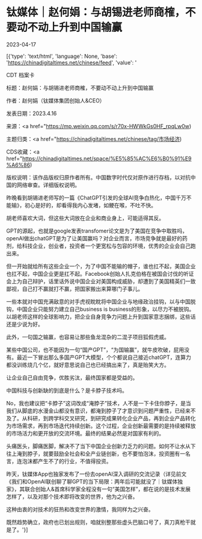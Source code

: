 # 钛媒体｜赵何娟：与胡锡进老师商榷，不要动不动上升到中国输赢

2023-04-17

[{'type': 'text/html', 'language': None, 'base': 'https://chinadigitaltimes.net/chinese/feed', 'value': '

CDT 档案卡

标题：赵何娟：与胡锡进老师商榷，不要动不动上升到中国输赢

作者：赵何娟（钛媒体集团创始人&#038;CEO）

发表日期：2023.4.16

来源：<a href="https://mp.weixin.qq.com/s/r70x-HWWkGs0HF_rpqLw0w)

主题归类：<a href="https://chinadigitaltimes.net/chinese/tag/市场经济)

CDS收藏：<a href="https://chinadigitaltimes.net/space/%E5%85%AC%E6%B0%91%E9%A6%86)

版权说明：该作品版权归原作者所有。中国数字时代仅对原作进行存档，以对抗中国的网络审查。详细版权说明。





昨晚看到胡锡进老师写的一篇《ChatGPT引发的全球AI竞争白热化，中国千万不能输》，初心是好的，却看得我内心发堵，如鲠在喉，不吐不快。

胡老师喜欢大词，但这些大词放在企业和商业身上，可能适得其反。

GPT的源起，也就是google发表transfomer论文是为了美国在竞争中取胜吗，openAI做出chatGPT是为了让美国赢吗？对企业而言，市场竞争就是最好的药剂，给科技企业，创业者，投资者一个更宽松与包容的环境，优秀的企业会自己跑出来。

但一开始就给所有这些企业一个，为了中国不能输的帽子，谁也扛不起，美国企业也扛不起，中国企业更是扛不起。Facebook创始人扎克伯格在被国会讨伐的听证会上为自己辩护，话里话外说中国企业对美国构成威胁，却遭到了美国精英们一致鄙视，自己打不赢就打不赢，把国家搬出来算哪门子事儿。

一些本就对中国充满敌意的对手虎视眈眈将中国企业与地缘政治挂钩，以与中国脱钩，中国企业只能努力建立自己business is business的形象，以尽力不被脱钩。以胡老师这样的全球影响力，把企业自身竞争力问题上升到国家意志捆绑，这些话还是少说为好。

此外，一句国之输赢，也容易让那些鱼龙混杂的二混子项目狐假虎威。

某些中国公司，也不能因为一句“国产GPT”，“为国输赢”，就牛皮吹破，屁用没有。最近一下冒出那么多国产GPT大模型，个个都说自己接近chatGPT，连算力都没训练烧几个亿，就好意思说自己也已经搞出来了，真是贻笑大方。

让企业自己自由竞争，优胜劣汰，最终国家都是受益的。

中国科技与创新缺的到底是什么？是卡脖子技术吗。

No，我也建议把“卡脖子”这词改成“淹脖子”技术，人不是一下卡住你脖子，是当我们从脚底的水漫金山都没有意识，都淹到脖子了才意识到问题严重性，已经来不及了。从科研，到跨学科交叉研究，到研究成果转化企业产品，再到企业产品转化为市场需求，再到市场迭代持续创新。这个过程，企业创新最需要的是持续被释放的市场活力和更开放的交流环境。最终的结果必然是对国家有利的。

头痛医头，脚痛医脚，解决不了当下中国企业创新力乏力的问题。如何不让水从下往上淹到脖子，就要鼓励全社会和全产业链创新，也不要怕泡沫，投资圈有一名言，连泡沫都产生不了的行业，不值得投资。

昨天，钛媒体App也独家发布了一份去openAI深入调研的交流记录（详见前文《我们和OpenAI联创聊了聊GPT的当下局限：两年后可能就没了｜钛媒体独家》，其联合创始人&amp;首席科学家全程没有一句“美国怎样”，都在说的是技术发展怎样了，以及对那个技术即将改变的世界，他为之兴奋。

这种由衷的对技术的狂热和改变世界的激情，我同样为之兴奋。

既然趋势确立，政府也已划出规则，咱就别整那些虚头巴脑口号了，真刀真枪干就是了。'}]